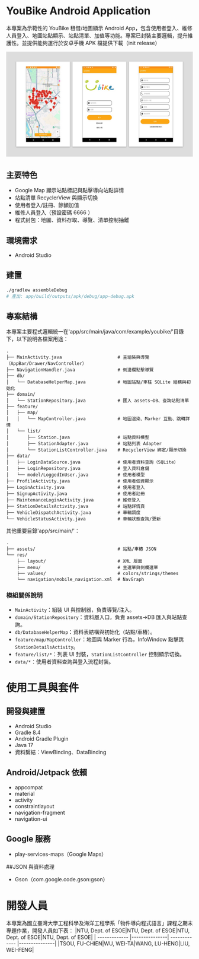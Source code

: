 # YouBike Android Application

本專案為示範性的 YouBike 租借/地圖顯示 Android App，包含使用者登入、維修人員登入、地圖站點顯示、站點清單、加值等功能。專案已封裝主要邏輯，提升維護性。並提供能夠運行於安卓手機 APK 檔提供下載（init release）

![This is an alt text.](app.jpg "This is a sample image.")

## 主要特色
- Google Map 顯示站點標記與點擊導向站點詳情
- 站點清單 RecyclerView 與顯示切換
- 使用者登入/註冊、餘額加值
- 維修人員登入（預設密碼 6666 ）
- 程式封包：地圖、資料存取、導覽、清單控制抽離

## 環境需求
- Android Studio

## 建置
```bash
./gradlew assembleDebug
# 產出: app/build/outputs/apk/debug/app-debug.apk
```

## 專案結構
本專案主要程式邏輯統一在'app/src/main/java/com/example/youbike/'目錄下，以下說明各檔案用途：
```
.
├── MainActivity.java                     # 主組裝與導覽（AppBar/Drawer/NavController）
├── NavigationHandler.java                # 側邊欄點擊導覽
├── db/
│   └── DatabaseHelperMap.java            # 地圖站點/車柱 SQLite 結構與初始化
├── domain/
│   └── StationRepository.java            # 匯入 assets→DB、查詢站點清單
├── feature/
│   ├── map/
│   │   └── MapController.java            # 地圖渲染、Marker 互動、跳轉詳情
│   └── list/
│       ├── Station.java                  # 站點資料模型
│       ├── StationAdapter.java           # 站點列表 Adapter
│       └── StationListController.java    # RecyclerView 綁定/顯示切換
├── data/
│   ├── LoginDataSource.java              # 使用者資料查詢（SQLite）
│   ├── LoginRepository.java              # 登入資料倉儲
│   └── model/LoggedInUser.java           # 使用者模型
├── ProfileActivity.java                  # 使用者個資顯示
├── LoginActivity.java                    # 使用者登入
├── SignupActivity.java                   # 使用者註冊
├── MaintenanceLoginActivity.java         # 維修登入
├── StationDetailsActivity.java           # 站點詳情頁
├── VehicleDispatchActivity.java          # 車輛調度
└── VehicleStatusActivity.java            # 車輛狀態查詢/更新
```

其他重要目錄'app/src/main/'：
```
.
├── assets/                               # 站點/車樁 JSON
└── res/
    ├── layout/                           # XML 版面
    ├── menu/                             # 主選單與側欄選單
    ├── values/                           # colors/strings/themes
    └── navigation/mobile_navigation.xml  # NavGraph
```

### 模組關係說明
- `MainActivity`：組裝 UI 與控制器，負責導覽/注入。
- `domain/StationRepository`：資料層入口，負責 assets→DB 匯入與站點查詢。
- `db/DatabaseHelperMap`：資料表結構與初始化（站點/車樁）。
- `feature/map/MapController`：地圖與 Marker 行為，InfoWindow 點擊跳 `StationDetailsActivity`。
- `feature/list/*`：列表 UI 封裝，`StationListController` 控制顯示切換。
- `data/*`：使用者資料查詢與登入流程封裝。

# 使用工具與套件
## 開發與建置
- Android Studio
- Gradle 8.4
- Android Gradle Plugin
- Java 17
- 資料繫結：ViewBinding、DataBinding

## Android/Jetpack 依賴
- appcompat
- material
- activity
- constraintlayout
- navigation-fragment
- navigation-ui

## Google 服務
- play-services-maps（Google Maps）

##JSON 與資料處理
- Gson（com.google.code.gson:gson）

# 開發人員
本專案為國立臺灣大學工程科學及海洋工程學系「物件導向程式語言」課程之期末專題作業，開發人員如下表：
|NTU, Dept. of ESOE|NTU, Dept. of ESOE|NTU, Dept. of ESOE|NTU, Dept. of ESOE|
| ------------- |---------------| ------------- |---------------|
|TSOU, FU-CHIEN|WU, WEI-TA|WANG, LU-HENG|LIU, WEI-FENG|